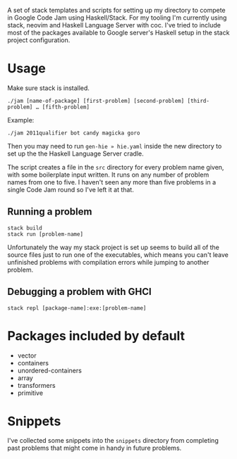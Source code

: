 A set of stack templates and scripts for setting up my directory to compete in Google Code Jam using Haskell/Stack. For my tooling I'm currently using stack, neovim and Haskell Language Server with coc. I've tried to include most of the packages available to Google server's Haskell setup in the stack project configuration.

# Usage

Make sure stack is installed.

```
./jam [name-of-package] [first-problem] [second-problem] [third-problem] … [fifth-problem]
```

Example:

```
./jam 2011qualifier bot candy magicka goro
```

Then you may need to run `gen-hie » hie.yaml` inside the new directory to set up the the Haskell Language Server cradle.

The script creates a file in the `src` directory for every problem name given, with some boilerplate input written. It runs on any number of problem names from one to five. I haven't seen any more than five problems in a single Code Jam round so I've left it at that.

## Running a problem

```
stack build
stack run [problem-name]
```

Unfortunately the way my stack project is set up seems to build all of the source files just to run one of the executables, which means you can't leave unfinished problems with compilation errors while jumping to another problem.

## Debugging a problem with GHCI

```
stack repl [package-name]:exe:[problem-name]
```

# Packages included by default

- vector
- containers
- unordered-containers
- array
- transformers
- primitive

# Snippets

I've collected some snippets into the `snippets` directory from completing past problems that might come in handy in future problems.
